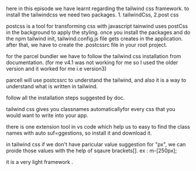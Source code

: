 here in this episode we have learnt regarding the tailwind css framework.
to install the tailwindcss we need two packages.
    1. tailwindCss, 2.post css 

postcss is a tool for transforming css with javascript
tainwind uses postCss in the background to apply the styling.
 once you install the packages and do the npm tailwind init, tailwind.config.js file gets creates in the application.
  after that, we have to create the .postcssrc file in your root project.

for the parcel bundler we have to follow the tailwind css installation from documentation. (for me v4.1 was not working for me so I used the older version and it worked for me i.e version3)

parcell will use postcssrc to understand the tailwind, and also it is a way to understand what is written in tailwind.

follow all the installation steps suggested by doc.

tailwind css gives you classnames automaticallyfor every css that you would want to write into your app.

there is one extension tool in vs code which help us to easy to find the class names with auto suf=ggestions, so install it and download it.

in tailwind css if we don't have paricular value suggestion for "px", we can proide those values with the help of sqaure brackets[]. ex : m-[250px];

it is a very light framework .